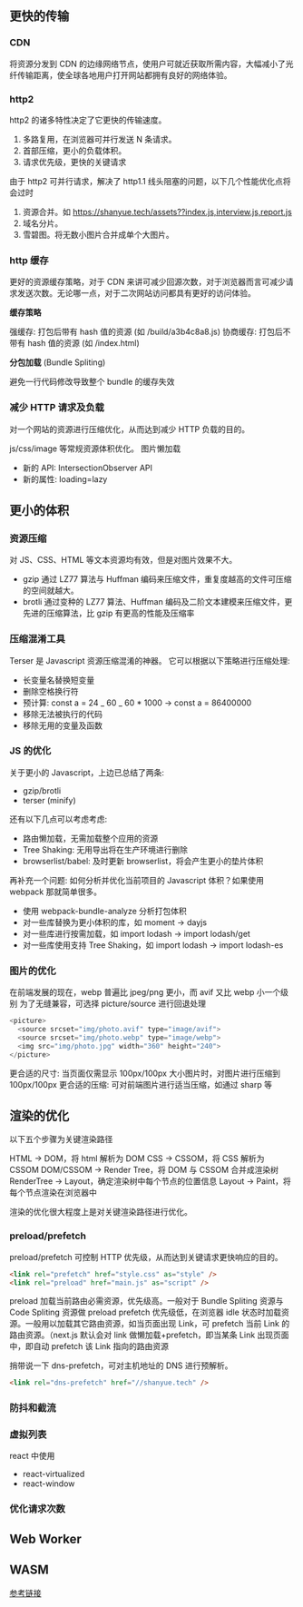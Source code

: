 ## 更快的传输

### CDN

将资源分发到 CDN 的边缘网络节点，使用户可就近获取所需内容，大幅减小了光纤传输距离，使全球各地用户打开网站都拥有良好的网络体验。

### http2

http2 的诸多特性决定了它更快的传输速度。

1. 多路复用，在浏览器可并行发送 N 条请求。
2. 首部压缩，更小的负载体积。
3. 请求优先级，更快的关键请求

由于 http2 可并行请求，解决了 http1.1 线头阻塞的问题，以下几个性能优化点将会过时

1. 资源合并。如 https://shanyue.tech/assets??index.js,interview.js,report.js
2. 域名分片。
3. 雪碧图。将无数小图片合并成单个大图片。

### http 缓存

更好的资源缓存策略，对于 CDN 来讲可减少回源次数，对于浏览器而言可减少请求发送次数。无论哪一点，对于二次网站访问都具有更好的访问体验。

**缓存策略**

强缓存: 打包后带有 hash 值的资源 (如 /build/a3b4c8a8.js)
协商缓存: 打包后不带有 hash 值的资源 (如 /index.html)

**分包加载** (Bundle Spliting)

避免一行代码修改导致整个 bundle 的缓存失效

### 减少 HTTP 请求及负载

对一个网站的资源进行压缩优化，从而达到减少 HTTP 负载的目的。

js/css/image 等常规资源体积优化。
图片懒加载

- 新的 API: IntersectionObserver API
- 新的属性: loading=lazy

## 更小的体积

### 资源压缩

对 JS、CSS、HTML 等文本资源均有效，但是对图片效果不大。

- gzip 通过 LZ77 算法与 Huffman 编码来压缩文件，重复度越高的文件可压缩的空间就越大。
- brotli 通过变种的 LZ77 算法、Huffman 编码及二阶文本建模来压缩文件，更先进的压缩算法，比 gzip 有更高的性能及压缩率

### 压缩混淆工具

Terser 是 Javascript 资源压缩混淆的神器。
它可以根据以下策略进行压缩处理:

- 长变量名替换短变量
- 删除空格换行符
- 预计算: const a = 24 _ 60 _ 60 \* 1000 -> const a = 86400000
- 移除无法被执行的代码
- 移除无用的变量及函数

### JS 的优化

关于更小的 Javascript，上边已总结了两条:

- gzip/brotli
- terser (minify)

还有以下几点可以考虑考虑:

- 路由懒加载，无需加载整个应用的资源
- Tree Shaking: 无用导出将在生产环境进行删除
- browserlist/babel: 及时更新 browserlist，将会产生更小的垫片体积

再补充一个问题:
如何分析并优化当前项目的 Javascript 体积？如果使用 webpack 那就简单很多。

- 使用 webpack-bundle-analyze 分析打包体积
- 对一些库替换为更小体积的库，如 moment -> dayjs
- 对一些库进行按需加载，如 import lodash -> import lodash/get
- 对一些库使用支持 Tree Shaking，如 import lodash -> import lodash-es

### 图片的优化

在前端发展的现在，webp 普遍比 jpeg/png 更小，而 avif 又比 webp 小一个级别
为了无缝兼容，可选择 picture/source 进行回退处理

```js
<picture>
  <source srcset="img/photo.avif" type="image/avif">
  <source srcset="img/photo.webp" type="image/webp">
  <img src="img/photo.jpg" width="360" height="240">
</picture>
```

更合适的尺寸: 当页面仅需显示 100px/100px 大小图片时，对图片进行压缩到 100px/100px
更合适的压缩: 可对前端图片进行适当压缩，如通过 sharp 等

## 渲染的优化

以下五个步骤为关键渲染路径

HTML -> DOM，将 html 解析为 DOM
CSS -> CSSOM，将 CSS 解析为 CSSOM
DOM/CSSOM -> Render Tree，将 DOM 与 CSSOM 合并成渲染树
RenderTree -> Layout，确定渲染树中每个节点的位置信息
Layout -> Paint，将每个节点渲染在浏览器中

渲染的优化很大程度上是对关键渲染路径进行优化。

### preload/prefetch

preload/prefetch 可控制 HTTP 优先级，从而达到关键请求更快响应的目的。

```html
<link rel="prefetch" href="style.css" as="style" />
<link rel="preload" href="main.js" as="script" />
```

preload 加载当前路由必需资源，优先级高。一般对于 Bundle Spliting 资源与 Code Spliting 资源做 preload
prefetch 优先级低，在浏览器 idle 状态时加载资源。一般用以加载其它路由资源，如当页面出现 Link，可 prefetch 当前 Link 的路由资源。（next.js 默认会对 link 做懒加载+prefetch，即当某条 Link 出现页面中，即自动 prefetch 该 Link 指向的路由资源

捎带说一下 dns-prefetch，可对主机地址的 DNS 进行预解析。

```html
<link rel="dns-prefetch" href="//shanyue.tech" />
```

### 防抖和截流

### 虚拟列表

react 中使用

- react-virtualized
- react-window

### 优化请求次数

## Web Worker

## WASM

[参考链接](https://juejin.cn/post/7020212914020302856#heading-2)
